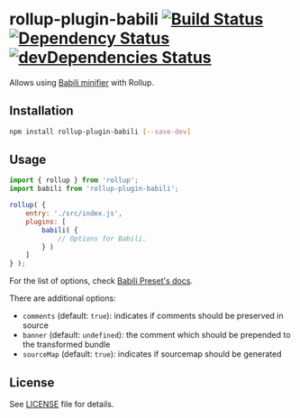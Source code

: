 # rollup-plugin-babili [![Build Status](https://travis-ci.org/Comandeer/rollup-plugin-babili.svg?branch=master)](https://travis-ci.org/Comandeer/rollup-plugin-babili) [![Dependency Status](https://david-dm.org/Comandeer/rollup-plugin-babili.svg)](https://david-dm.org/Comandeer/rollup-plugin-babili) [![devDependencies Status](https://david-dm.org/Comandeer/rollup-plugin-babili/dev-status.svg)](https://david-dm.org/Comandeer/rollup-plugin-babili?type=dev)

Allows using [Babili minifier](https://github.com/babel/babili) with Rollup.

## Installation

```bash
npm install rollup-plugin-babili [--save-dev]
```

## Usage

```javascript
import { rollup } from 'rollup';
import babili from 'rollup-plugin-babili';

rollup( {
	entry: './src/index.js',
	plugins: [
		babili( {
			// Options for Babili.
		} )
	]
} );
```

For the list of options, check [Babili Preset's docs](https://github.com/babel/babili/blob/master/packages/babel-preset-babili/README.md#options).

There are additional options:

* `comments` (default: `true`): indicates if comments should be preserved in source
* `banner` (default: `undefined`): the comment which should be prepended to the transformed bundle
* `sourceMap` (default: `true`): indicates if sourcemap should be generated

## License

See [LICENSE](./LICENSE) file for details.
